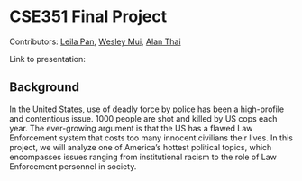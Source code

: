 # CSE351 Final Project

Contributors: [Leila Pan](https://github.com/leipan1), [Wesley Mui](https://github.com/wesleymui), [Alan Thai](https://github.com/alanzthai)

Link to presentation:

## Background

In the United States, use of deadly force by police has been a high-profile and contentious issue. 1000 people are shot and killed by US cops each year. The ever-growing argument is that the US has a flawed Law Enforcement system that costs too many innocent civilians their lives. In this project, we will analyze one of America’s hottest political topics, which encompasses issues ranging from institutional racism to the role of Law Enforcement personnel in society.
